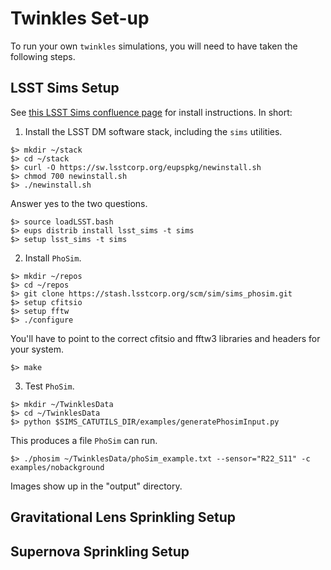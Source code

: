 # Twinkles Set-up

To run your own `twinkles` simulations, you will need to have taken the following steps.

## LSST Sims Setup

See [this LSST Sims confluence page](https://confluence.lsstcorp.org/display/SIM/Catalogs+and+MAF) for install instructions. In short:

1) Install the LSST DM software stack, including the `sims` utilities.
```
$> mkdir ~/stack
$> cd ~/stack
$> curl -O https://sw.lsstcorp.org/eupspkg/newinstall.sh
$> chmod 700 newinstall.sh
$> ./newinstall.sh
```
Answer yes to the two questions.
```
$> source loadLSST.bash
$> eups distrib install lsst_sims -t sims
$> setup lsst_sims -t sims
```

2) Install `PhoSim`.
```
$> mkdir ~/repos
$> cd ~/repos
$> git clone https://stash.lsstcorp.org/scm/sim/sims_phosim.git
$> setup cfitsio
$> setup fftw
$> ./configure
```
You'll have to point to the correct cfitsio and fftw3 libraries and headers for your system.
```
$> make
```

3) Test `PhoSim`.
```
$> mkdir ~/TwinklesData
$> cd ~/TwinklesData
$> python $SIMS_CATUTILS_DIR/examples/generatePhosimInput.py
```
This produces a file `PhoSim` can run.
```
$> ./phosim ~/TwinklesData/phoSim_example.txt --sensor="R22_S11" -c examples/nobackground
```
Images show up in the "output" directory.


## Gravitational Lens Sprinkling Setup

## Supernova Sprinkling Setup

